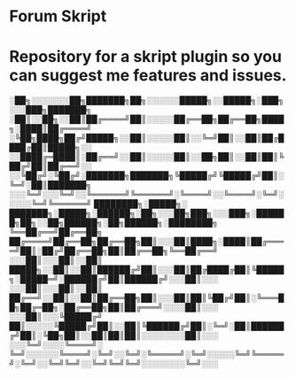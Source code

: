# Forum Skript
# Repository for a skript plugin so you can suggest me features and issues.


░██╗░░░░░░░██╗███████╗██╗░░░░░░█████╗░░█████╗░███╗░░░███╗███████╗
░██║░░██╗░░██║██╔════╝██║░░░░░██╔══██╗██╔══██╗████╗░████║██╔════╝
░╚██╗████╗██╔╝█████╗░░██║░░░░░██║░░╚═╝██║░░██║██╔████╔██║█████╗░░
░░████╔═████║░██╔══╝░░██║░░░░░██║░░██╗██║░░██║██║╚██╔╝██║██╔══╝░░
░░╚██╔╝░╚██╔╝░███████╗███████╗╚█████╔╝╚█████╔╝██║░╚═╝░██║███████╗
░░░╚═╝░░░╚═╝░░╚══════╝╚══════╝░╚════╝░░╚════╝░╚═╝░░░░░╚═╝╚══════╝ 
████████╗░█████╗░  ███████╗░█████╗░██████╗░██╗░░░██╗███╗░░░███╗░██████╗██╗░░██╗██████╗░██╗██████╗░████████╗
╚══██╔══╝██╔══██╗  ██╔════╝██╔══██╗██╔══██╗██║░░░██║████╗░████║██╔════╝██║░██╔╝██╔══██╗██║██╔══██╗╚══██╔══╝
░░░██║░░░██║░░██║  █████╗░░██║░░██║██████╔╝██║░░░██║██╔████╔██║╚█████╗░█████═╝░██████╔╝██║██████╔╝░░░██║░░░
░░░██║░░░██║░░██║  ██╔══╝░░██║░░██║██╔══██╗██║░░░██║██║╚██╔╝██║░╚═══██╗██╔═██╗░██╔══██╗██║██╔═══╝░░░░██║░░░
░░░██║░░░╚█████╔╝  ██║░░░░░╚█████╔╝██║░░██║╚██████╔╝██║░╚═╝░██║██████╔╝██║░╚██╗██║░░██║██║██║░░░░░░░░██║░░░
░░░╚═╝░░░░╚════╝░  ╚═╝░░░░░░╚════╝░╚═╝░░╚═╝░╚═════╝░╚═╝░░░░░╚═╝╚═════╝░╚═╝░░╚═╝╚═╝░░╚═╝╚═╝╚═╝░░░░░░░░╚═╝░░░
